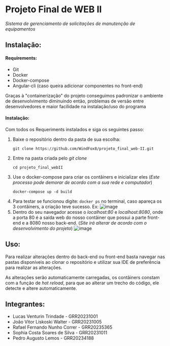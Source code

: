 # Projeto Final de WEB II
*Sistema de gerenciamento de solicitações de manutenção de equipamentos*


## Instalação:

#### Requirements:
  - Git
  - Docker
  - Docker-compose
  - Angular-cli (caso queira adicionar componentes no front-end)

Graças à "containerização" do projeto conseguimos padronizar o ambiente de desenvolvimento diminuindo então, problemas de versão entre desenvolvedores e maior facilidade na instalação/uso do programa

#### Instalação:
Com todos os Requeriments instalados e siga os seguintes passo:

  1. Baixe o repositório dentro da pasta de sua escolha:
     ```
     git clone https://github.com/WindFox8/projeto_final_web-II.git
     ```
  2. Entre na pasta criada pelo *git clone*
     ```
     cd projeto_final_webII
     ```
  3. Use o docker-compose para criar os contâiners e inicializar eles
     (*Este processo pode demorar de acordo com a sua rede e computador*)
     ```
     docker-compose up -d build
     ```
  4. Para testar se funcionou digite:
    ```docker ps``` no terminal, caso apareça os 3 contâiners, a criação teve sucesso.
    Ex:
    ![image](https://github.com/user-attachments/assets/270acd7a-6123-45dc-8ec2-e79be9db97c6)
  5. Dentro do seu navegador acesse o *localhost:80* e *localhost:8080*, onde a porta 80 é a saída web do nosso contâiner que possui a parte front-end e a 8080 nosso back-end.
    (*Site irá alterar de acordo com o desenvolvimento do projeto*)
    ![image](https://github.com/user-attachments/assets/bf76ed25-2f0e-45ed-84ad-a5cf1e006f51)

## Uso:

Para realizar alterações dentro do back-end ou front-end basta navegar nas pastas disponíveis ao clonar o repositório e utilizar sua IDE de preferência para realizar as alterações.

As alterações serão automaticamente carregadas, os contâiners constam com a função de *hot reload*, para que ao alterar um trecho do código, ele detecte e altere automaticamente.


## Integrantes:
  - Lucas Venturin Trindade - GRR20231001
  - João Vitor Liskoski Walter - GRR20231005
  - Rafael Fernando Nunho Correr - GRR20235365
  - Sophia Costa Soares de Silva - GRR20231011
  - Pedro Augusto Lemos - GRR20234188
